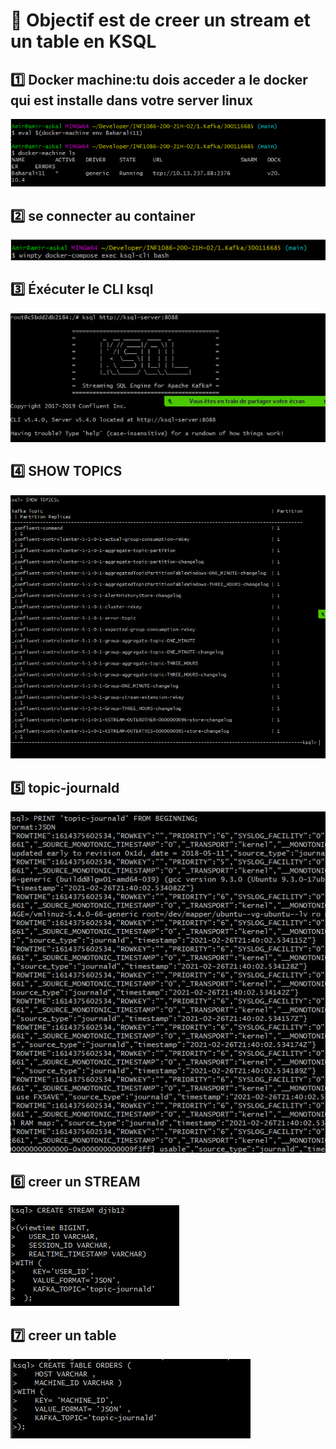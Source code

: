 # :bookmark: Objectif est de creer un stream et un table en KSQL

:one: Docker machine:tu dois acceder a le docker qui est installe dans votre server linux 
-----------------------------------------------------------------------

![image](images/1.PNG)

:two: se connecter au container
--------------------------------
![image](images/2.PNG)

:three: Éxécuter le CLI ksql
-----------------------------
![image](images/3.PNG)

:four: SHOW TOPICS
------------------
![image](images/4.PNG)

:five: topic-journald
----------------------
![image](images/5.PNG)

:six: creer un STREAM 
----------------------
![image](images/6.PNG)

:seven: creer un table 
----------------------
![image](images/7.PNG)
